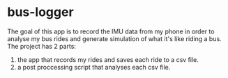 # bus-logger
The goal of this app is to record the IMU data from my phone in order to analyse my bus rides and generate simulation of what it's like riding a bus.
The project has 2 parts:
1. the app that records my rides and saves each ride to a csv file.
2. a post proccessing script that analyses each csv file.
